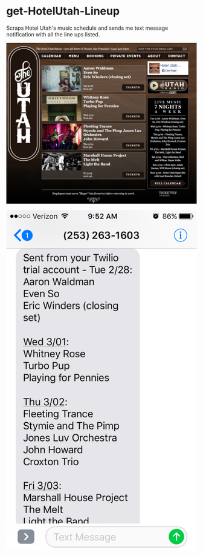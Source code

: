 # get-HotelUtah-Lineup
Scraps Hotel Utah's music schedule and sends me text message notification with all the line ups listed.

![](images/hotel_utah_home.png?raw=true)

![](images/txt_notification.png?raw=true)
